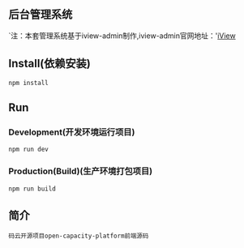 
## 后台管理系统

`注：本套管理系统基于iview-admin制作,iview-admin官网地址：'[iView](https://github.com/iview/iview)

## Install(依赖安装)
```bush
npm install
```
## Run
### Development(开发环境运行项目)
```bush
npm run dev
```
### Production(Build)(生产环境打包项目)
```bush
npm run build
```

## 简介
    码云开源项目open-capacity-platform前端源码
